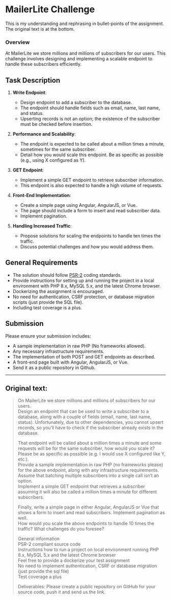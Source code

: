 # MailerLite Challenge

This is my understanding and rephrasing in bullet-points of the assignment. 
The original text is at the bottom.

### Overview
At MailerLite we store millions and millions of subscribers for our users. This challenge involves designing and implementing a scalable endpoint to handle these subscribers efficiently.

## Task Description

1. **Write Endpoint**:
   - Design endpoint to add a subscriber to the database.
   - The endpoint should handle fields such as email, name, last name, and status.
   - Upserting records is not an option; the existence of the subscriber must be checked before insertion.

2. **Performance and Scalability**:
   - The endpoint is expected to be called about a million times a minute, sometimes for the same subscriber.
   - Detail how you would scale this endpoint. Be as specific as possible (e.g., using X configured as Y).

3. **GET Endpoint**:
   - Implement a simple GET endpoint to retrieve subscriber information.
   - This endpoint is also expected to handle a high volume of requests.

4. **Front-End Implementation**:
   - Create a simple page using Angular, AngularJS, or Vue.
   - The page should include a form to insert and read subscriber data.
   - Implement pagination.

5. **Handling Increased Traffic**:
   - Propose solutions for scaling the endpoints to handle ten times the traffic.
   - Discuss potential challenges and how you would address them.

## General Requirements

- The solution should follow [PSR-2](https://www.php-fig.org/psr/psr-2/) coding standards.
- Provide instructions for setting up and running the project in a local environment with PHP 8.x, MySQL 5.x, and the latest Chrome browser.
- Dockerizing the assignment is encouraged.
- No need for authentication, CSRF protection, or database migration scripts (just provide the SQL file).
- Including test coverage is a plus.

## Submission

Please ensure your submission includes:

- A sample implementation in raw PHP (No frameworks allowed).
- Any necessary infrastructure requirements.
- The implementation of both POST and GET endpoints as described.
- A front-end page built with Angular, AngularJS, or Vue.
- Send it as a public repository in Github.


----------

## Original text:

> On MailerLite we store millions and millions of subscribers for our users.  
> Design an endpoint that can be used to write a subscriber to a database, along with a couple of fields (email, name, last name, status). Unfortunately, due to other dependencies, you cannot upsert records, so you’ll have to check if the subscriber   already exists in the database.  
>  
> That endpoint will be called about a million times a minute and some requests will be for the same subscriber, how would you scale it? Please be as specific as possible (e.g. I would use X configured like Y, etc.).  
> Provide a sample implementation in raw PHP (no frameworks please) for the above endpoint, along with any infrastructure requirements. Assume that batching multiple subscribers into a single call isn’t an option.  
> Implement a simple GET endpoint that retrieves a subscriber assuming it will also be called a million times a minute for different subscribers.  
>  
> Finally, write a simple page in either Angular, AngularJS or Vue that shows a form to insert and read subscribers. Implement pagination as well.  
> How would you scale the above endpoints to handle 10 times the traffic? What challenges do you foresee?  
>  
> General information  
> PSR-2 compliant source code  
> Instructions how to run a project on local environment running PHP 8.x, MySQL 5.x and the latest Chrome browser  
> Feel free to provide a dockerize your test assignment  
> No need to implement authentication, CSRF or database migration (just provide the sql file)  
> Test coverage a plus  
>  
> Deliverables: Please create a public repository on GitHub for your source code, push it and send us the link.  